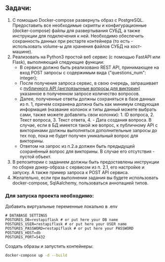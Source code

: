 ## Задачи:

1. С помощью Docker-compose развернуть образ с PostgreSQL. Предоставить все необходимые скрипты и конфигурационные (docker-compose) файлы для развертывания СУБД, а также инструкции для подключения к ней. Необходимо обеспечить сохранность данных при рестарте контейнера (то есть - использовать volume-ы для хранения файлов СУБД на хост-машине).
2. Реализовать на Python3 простой веб сервис (с помощью FastAPI или Flask), выполняющий следующие функции:
   - В сервисе должно быть реализовано REST API, принимающее на вход POST запросы с содержимым вида {"questions_num": integer};
   - После получения запроса сервис, в свою очередь, запрашивает с [публичного API (англоязычные вопросы для викторин)](https://jservice.io/api/random?count=1) указанное в полученном запросе количество вопросов.
   - Далее, полученные ответы должны сохраняться в базе данных из п. 1, причем сохранена должна быть как минимум следующая информация (название колонок и типы данный можете выбрать сами, также можете добавлять свои колонки): 1. ID вопроса, 2. Текст вопроса, 3. Текст ответа, 4. - Дата создания вопроса. В случае, если в БД имеется такой же вопрос, к публичному API с викторинами должны выполняться дополнительные запросы до тех пор, пока не будет получен уникальный вопрос для викторины.
   - Ответом на запрос из п.2.a должен быть предыдущей сохранённый вопрос для викторины. В случае его отсутствия - пустой объект.
3. В репозитории с заданием должны быть предоставлены инструкции по сборке докер-образа с сервисом из п. 2.1, его настройке и запуску. А также пример запроса к POST API сервиса.
4. Желательно, если при выполнении задания вы будете использовать docker-compose, SqlAalchemy, пользоваться аннотацией типов.

### Для запуска проекта необходимо:

Добавить виртуальные переменные локально в .env
```
# DATABASE SETTINGS
POSTGRES_DB=restapiflask # or put here your DB name
POSTGRES_USER=restapiflask # or put here your USER name
POSTGRES_PASSWORD=restapiflask # or put here your PASSWORD
POSTGRES_HOST=db
POSTGRES_PORT=5432
```

Создать образы и запустить контейнеры:

```bash
docker-compose up -d --build
```
